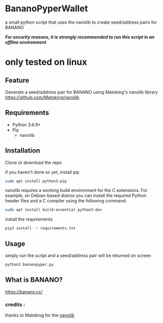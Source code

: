 # BananoPyperWallet
a small python script that uses the nanolib to create seed/address pairs for BANANO

***For security reasons, it is strongly recommended to run this script in an offline environment***

# only tested on linux

## Feature
Generate a seed/address pair for BANANO using Matoking's nanolib library https://github.com/Matoking/nanolib

## Requirements

- Python 3.6.9+
- Pip
  - nanolib

## Installation

Clone or download the repo

if you haven't done so yet, install pip
```sh
sudo apt install python3-pip
```
nanolib requires a working build environment for the C extensions. For example, on Debian-based distros you can install the required Python header files and a C compiler using the following command:
```sh
sudo apt install build-essential python3-dev
```
install the requirements
```sh
pip3 install -r requirements.txt
```

## Usage
simply run the script and a seed/address pair will be returned on screen
```sh
python3 bananopyper.py
```
## What is BANANO?
https://banano.cc/

### credits :
thanks to Matoking for the [nanolib](https://github.com/Matoking/nanolib)
